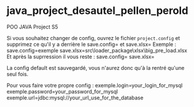 # java_project_desautel_pellen_perold
POO JAVA Project S5

Si vous souhaitez changer de config, ouvrez le fichier `project.config` et supprimez ce qu'il y a derrière le save.config= et save.xlsx=
Exemple :
	save.config=exemple
	save.xlsx=src\\loader_package\\xlsx\\big_pre_load.xlsx
	Et après la suprression il vous reste :
	save.config=
	save.xlsx=

La config default est sauvegardé, vous n'aurez donc qu'à la rentré qu'une seul fois.

Pour vous faire votre propre config :
exemple.login=your_login_for_mysql
exemple.password=your_password_for_mysql
exemple.url=jdbc\:mysql\://your_url_use_for_the_database